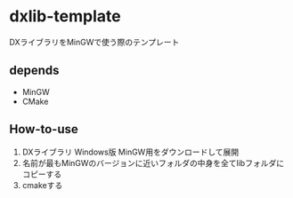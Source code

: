 # dxlib-template
DXライブラリをMinGWで使う際のテンプレート

## depends
- MinGW
- CMake

## How-to-use
1. DXライブラリ Windows版 MinGW用をダウンロードして展開
1. 名前が最もMinGWのバージョンに近いフォルダの中身を全てlibフォルダにコピーする
1. cmakeする
